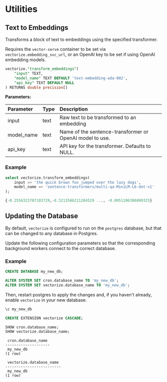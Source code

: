 # Utilities

## Text to Embeddings

Transforms a block of text to embeddings using the specified transformer.

Requires the `vector-serve` container to be set via `vectorize.embedding_svc_url`, or an OpenAI key to be set if using OpenAI embedding models.

```sql
vectorize."transform_embeddings"(
    "input" TEXT,
    "model_name" TEXT DEFAULT 'text-embedding-ada-002',
    "api_key" TEXT DEFAULT NULL
) RETURNS double precision[]
```

**Parameters:**

| Parameter      | Type | Description     |
| :---        |    :----   |          :--- |
| input | text | Raw text to be transformed to an embedding |
| model_name | text | Name of the sentence-transformer or OpenAI model to use.  |
| api_key | text | API key for the transformer. Defaults to NULL. |

### Example

```sql
select vectorize.transform_embeddings(
    input => 'the quick brown fox jumped over the lazy dogs',
    model_name => 'sentence-transformers/multi-qa-MiniLM-L6-dot-v1'
);

{-0.2556323707103729,-0.3213586211204529 ..., -0.0951206386089325}
```

## Updating the Database

By default, `vectorize` is configured to run on the `postgres` database, but that can be changed to any database in Postgres.

Update the following configuration parameters so that the corresponding background workers connect to the correct database.

### Example

```sql
CREATE DATABASE my_new_db;
```

```sql
ALTER SYSTEM SET cron.database_name TO 'my_new_db';
ALTER SYSTEM SET vectorize.database_name TO 'my_new_db';
```

Then, restart postgres to apply the changes and, if you haven't already, enable `vectorize` in your new database.

```sql
\c my_new_db
```

```sql
CREATE EXTENSION vectorize CASCADE;
```

```sql
SHOW cron.database_name;
SHOW vectorize.database_name;
```

```text
 cron.database_name 
--------------------
 my_new_db
(1 row)

 vectorize.database_name 
-------------------------
 my_new_db
(1 row)
```
